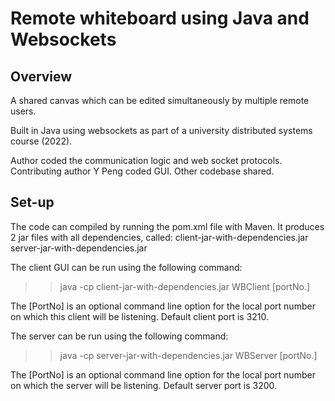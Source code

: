 # Remote whiteboard using Java and Websockets

## Overview

A shared canvas which can be edited simultaneously by multiple remote users. 

Built in Java using websockets as part of a university distributed systems course (2022).

Author coded the communication logic and web socket protocols. Contributing author Y Peng coded GUI. Other codebase shared.

## Set-up

The code can compiled by running the pom.xml file with Maven. It produces 2 jar files with all dependencies, called:
client-jar-with-dependencies.jar
server-jar-with-dependencies.jar

The client GUI can be run using the following command:
>> java -cp client-jar-with-dependencies.jar WBClient [portNo.]

The [PortNo] is an optional command line option for the local port number on which this client will be listening. Default client port is 3210.

The server can be run using the following command:
>> java -cp server-jar-with-dependencies.jar WBServer [portNo.]

The [PortNo] is an optional command line option for the local port number on which the server will be listening. Default server port is 3200.
